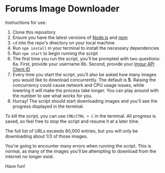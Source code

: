 # Forums Image Downloader
Instructions for use:

 1. Clone this repository
 2. Ensure you have the latest versions of [Node.js](https://nodejs.org/) and [npm](https://docs.npmjs.com/try-the-latest-stable-version-of-npm)
 3. `cd` into the repo's directory on your local machine
 4. Run `npm install` in your terminal to install the necessary dependencies
 5. Run `npm start` to begin running the script
 6. The first time you run the script, you'll be prompted with two questions:
     6a. First, provide your username
     6b. Second, provide your [Imgur API Client ID](https://apidocs.imgur.com)
 7. Every time you start the script, you'll also be asked how many images you would like to download concurrently. The default is **5**. Raising the concurrency could cause network and CPU usage issues, while lowering it will make the process take longer. You can play around with the number to see what works for you.
 8. Hurray! The script should start downloading images and you'll see the progress displayed in the terminal.

To kill the script, you can use `CMD/CTRL + C` in the terminal. All progress is saved, so feel free to stop the script and resume it at a later time.

The full list of URLs exceeds 80,000 entries, but you will only be downloading about 1/3 of those images.

You're going to encounter many errors when running the script. This is normal, as many of the images you'll be attempting to download from the internet no longer exist.

Have fun!